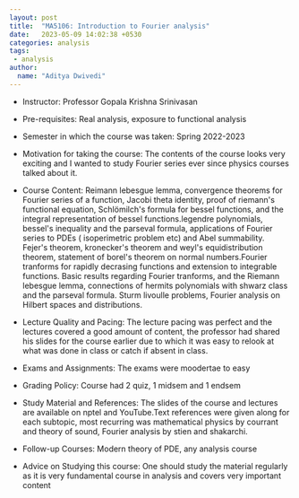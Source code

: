 ```yaml
---
layout: post
title:  "MA5106: Introduction to Fourier analysis"
date:   2023-05-09 14:02:38 +0530
categories: analysis
tags:
 - analysis 
author:
  name: "Aditya Dwivedi"
---
```


- Instructor: Professor Gopala Krishna Srinivasan

- Pre-requisites: Real analysis, exposure to functional analysis

- Semester in which the course was taken: Spring 2022-2023

- Motivation for taking the course: The contents of the course looks very exciting and I wanted to study Fourier series ever since physics courses talked about it.

- Course Content: Reimann lebesgue lemma, convergence theorems for Fourier series of a function, Jacobi theta identity, proof of riemann's functional equation, Schlömilch's formula for bessel functions, and the integral representation of bessel functions.legendre polynomials, bessel's inequality and the parseval formula, applications of Fourier series to PDEs ( isoperimetric problem etc) and Abel summability. Fejer's theorem, kronecker's theorem and weyl's equidistribution theorem, statement of borel's theorem on normal numbers.Fourier tranforms for rapidly decrasing functions and extension to integrable functions. Basic results regarding Fourier tranforms, and the Riemann lebesgue lemma, connections of hermits polynomials with shwarz class and the parseval formula. Sturm livoulle problems, Fourier analysis on Hilbert spaces and distributions.

- Lecture Quality and Pacing: The lecture pacing was perfect and the lectures covered a good amount of content, the professor had shared his slides for the course earlier due to which it was easy to relook at what was done in class or catch if absent in class.

- Exams and Assignments: The exams were moodertae to easy

- Grading Policy: Course had 2 quiz, 1 midsem and 1 endsem

- Study Material and References: The slides of the course and lectures are available on nptel and YouTube.Text references were given along for each subtopic, most recurring was mathematical physics by courrant and theory of sound, Fourier analysis by stien and shakarchi.

- Follow-up Courses: Modern theory of PDE, any analysis course

- Advice on Studying this course: One should study the material regularly as it is very fundamental course in analysis and covers very important content
